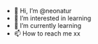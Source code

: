 - 👋 Hi, I’m @neonatur
- 👀 I’m interested in learning
- 🌱 I’m currently learning 
- 📫 How to reach me xx

<!---
neonatur/neonatur is a ✨ special ✨ repository because its `README.md` (this file) appears on your GitHub profile.
You can click the Preview link to take a look at your changes.
--->
